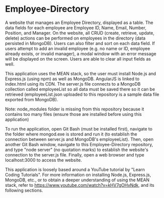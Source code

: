 # Employee-Directory

A website that manages an Employee Directory, displayed as a table. The data fields for each employee are Employee ID, Name, Email, Number, Position, and Manager. On the website, all CRUD (create, retrieve, update, delete) actions can be performed on employees in the directory (data persisted in MongoDB). Users can also filter and sort on each data field. If users attempt to add an invalid employee (e.g. no name or ID, employee already exists, or invalid manager), a modal window with an error message will be displayed on the screen. Users are able to clear all input fields as well.

This application uses the MEAN stack, so the user must install Node.js and Express.js (using npm) as well as MongoDB. AngularJS is linked to index.html using its CDN. The server.js file connects to a MongoDB collection called employeeList so all data must be saved there so it can be retrieved (employeeList.json uploaded to this repository is a sample data file exported from MongoDB).

Note: node_modules folder is missing from this repository because it contains too many files (ensure those are installed before using this application)

To run the application, open Git Bash (must be installed first), navigate to the folder where mongod.exe is stored and run it (to establish the connection between server.js and MongoDB's employeeList). Then, open another Git Bash window, navigate to this Employee-Directory repository, and type "node server" (no quotation marks) to establish the website's connection to the server.js file. Finally, open a web browser and type localhost:3000 to access the website.

This application is loosely based around a YouTube tutorial by "Learn Coding Tutorials". For more information on installing Node.js, Express.js, MongoDB, etc., or to obtain a deeper understanding of using the MEAN stack, refer to https://www.youtube.com/watch?v=kHV7gOHvNdk, and its following sections.
